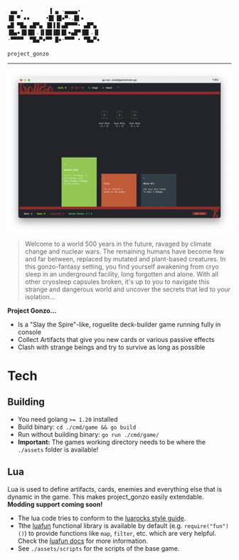 ```
 ▄▄ •        ▐ ▄ ·▄▄▄▄•      
▐█ ▀ ▪▪     •█▌▐█▪▀·.█▌▪     
▄█ ▀█▄ ▄█▀▄ ▐█▐▐▌▄█▀▀▀• ▄█▀▄ 
▐█▄▪▐█▐█▌.▐▌██▐█▌█▌▪▄█▀▐█▌.▐▌
·▀▀▀▀  ▀█▄▀▪▀▀ █▪·▀▀▀ • ▀█▄▀▪

project_gonzo
```

---

![Screenshot](./github/screenshot.png)

> Welcome to a world 500 years in the future, ravaged by climate change and nuclear wars. The remaining humans have become few and far between, replaced by mutated and plant-based creatures. In this gonzo-fantasy setting, you find yourself awakening from cryo sleep in an underground facility, long forgotten and alone. With all other cryosleep capsules broken, it's up to you to navigate this strange and dangerous world and uncover the secrets that led to your isolation...

**Project Gonzo...**
- Is a "Slay the Spire"-like, roguelite deck-builder game running fully in console
- Collect Artifacts that give you new cards or various passive effects
- Clash with strange beings and try to survive as long as possible

# Tech

## Building

- You need golang ``>= 1.20`` installed
- Build binary: ``cd ./cmd/game && go build``
- Run without building binary: ``go run ./cmd/game/``
- **Important:** The games working directory needs to be where the ``./assets`` folder is available!

## Lua

Lua is used to define artifacts, cards, enemies and everything else that is dynamic in the game. This makes project_gonzo easily extendable. **Modding support coming soon!**

- The lua code tries to conform to the [luarocks style guide](https://github.com/luarocks/lua-style-guide).
- Tthe [luafun](https://github.com/luafun/luafun) functional library is available by default (e.g. ``require("fun")()``) to provide functions like ``map``, ``filter``, etc. which are very helpful. Check the [luafun docs](https://luafun.github.io/index.html) for more information.
- See ``./assets/scripts`` for the scripts of the base game.

